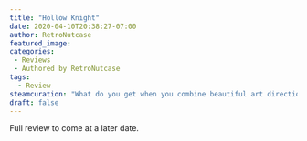 ```yaml
---
title: "Hollow Knight"
date: 2020-04-10T20:38:27-07:00
author: RetroNutcase
featured_image: 
categories:
 - Reviews
 - Authored by RetroNutcase
tags:
  - Review
steamcuration: "What do you get when you combine beautiful art direction, an amazing soundtrack, and a simple yet fun as heck combat system? One of the best Metroidvanias ever made, that's what."
draft: false
---
```


Full review to come at a later date.